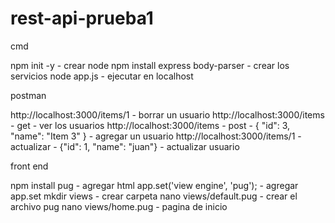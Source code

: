 # rest-api-prueba1

cmd

npm init -y   - crear node
npm install express body-parser - crear los servicios
node app.js - ejecutar en localhost

postman

http://localhost:3000/items/1 - borrar un usuario
http://localhost:3000/items - get -  ver los usuarios
http://localhost:3000/items - post - { "id": 3, "name": "Item 3" } - agregar un usuario
http://localhost:3000/items/1 - actualizar -   {"id": 1, "name": "juan"} - actualizar usuario


front end

npm install pug -  agregar html
app.set('view engine', 'pug'); - agregar app.set
mkdir views - crear carpeta 
nano views/default.pug - crear el archivo pug
nano views/home.pug - pagina de inicio

